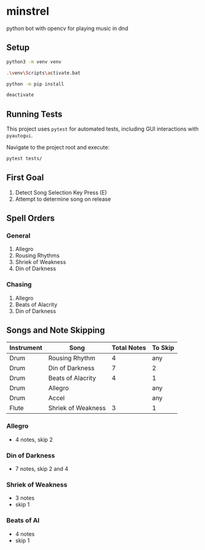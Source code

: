 # minstrel
python bot with opencv for playing music in dnd


## Setup

```sh
python3 -m venv venv

.\venv\Scripts\activate.bat

python -m pip install

deactivate
```

## Running Tests

This project uses `pytest` for automated tests, including GUI interactions with `pyautogui`. 

Navigate to the project root and execute:

```sh
pytest tests/
```


## First Goal

1. Detect Song Selection Key Press (E)
2. Attempt to determine song on release

## Spell Orders

### General

1. Allegro
2. Rousing Rhythms
3. Shriek of Weakness
4. Din of Darkness

### Chasing

1. Allegro
2. Beats of Alacrity
3. Din of Darkness

## Songs and Note Skipping

| Instrument | Song               | Total Notes | To Skip |
| ---------- | ------------------ | ----------- | ------- |
| Drum       | Rousing Rhythm     | 4           | any     |
| Drum       | Din of Darkness    | 7           | 2       |
| Drum       | Beats of Alacrity  | 4           | 1       |
| Drum       | Allegro            |             | any     |
| Drum       | Accel              |             | any     |
| Flute      | Shriek of Weakness | 3           | 1       |

### Allegro

- 4 notes, skip 2

### Din of Darkness

- 7 notes, skip 2 and 4

### Shriek of Weakness

- 3 notes
- skip 1

### Beats of Al

- 4 notes
- skip 1